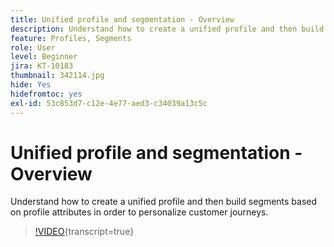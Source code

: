 ```yaml
---
title: Unified profile and segmentation - Overview
description: Understand how to create a unified profile and then build segments based on profile attributes in order to personalize customer journeys.
feature: Profiles, Segments
role: User
level: Beginner
jira: KT-10183
thumbnail: 342114.jpg
hide: Yes
hidefromtoc: yes
exl-id: 53c853d7-c12e-4e77-aed3-c34039a13c5c
---
```

# Unified profile and segmentation - Overview

Understand how to create a unified profile and then build segments based on profile attributes in order to personalize customer journeys.

>[!VIDEO](https://video.tv.adobe.com/v/342114?quality=12&learn=on){transcript=true}
